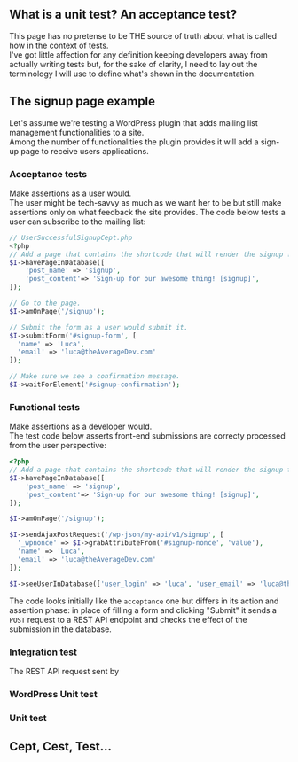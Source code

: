 ## What is a unit test? An acceptance test?
This page has no pretense to be THE source of truth about what is called how in the context of tests.  
I've got little affection for any definition keeping developers away from actually writing tests but, for the sake of clarity, I need to lay out the terminology I will use to define what's shown in the documentation.  

## The signup page example
Let's assume we're testing a WordPress plugin that adds mailing list management functionalities to a site.  
Among the number of functionalities the plugin provides it will add a sign-up page to receive users applications.  

### Acceptance tests
Make assertions as a user would.  
The user might be tech-savvy as much as we want her to be but still make assertions only on what feedback the site provides. 
The code below tests a user can subscribe to the mailing list:

```php
// UserSuccessfulSignupCept.php
<?php
// Add a page that contains the shortcode that will render the signup form.
$I->havePageInDatabase([
    'post_name' => 'signup',
    'post_content'=> 'Sign-up for our awesome thing! [signup]',
]);

// Go to the page.
$I->amOnPage('/signup');

// Submit the form as a user would submit it. 
$I->submitForm('#signup-form', [
  'name' => 'Luca',
  'email' => 'luca@theAverageDev.com'
]);

// Make sure we see a confirmation message. 
$I->waitForElement('#signup-confirmation');
```

### Functional tests
Make assertions as a developer would.  
The test code below asserts front-end submissions are correcty processed from the user perspective:
```php
<?php
// Add a page that contains the shortcode that will render the signup form.
$I->havePageInDatabase([
    'post_name' => 'signup',
    'post_content'=> 'Sign-up for our awesome thing! [signup]',
]);

$I->amOnPage('/signup');

$I->sendAjaxPostRequest('/wp-json/my-api/v1/signup', [
  '_wpnonce' => $I->grabAttributeFrom('#signup-nonce', 'value'),
  'name' => 'Luca',
  'email' => 'luca@theAverageDev.com'
]);

$I->seeUserInDatabase(['user_login' => 'luca', 'user_email' => 'luca@theaveragedev.com']);
```
    
The code looks initially like the `acceptance` one but differs in its action and assertion phase: in place of filling a form and clicking "Submit" it sends a `POST` request to a REST API endpoint and checks the effect of the submission in the database.

### Integration test
The REST API request sent by 

### WordPress Unit test

### Unit test

## Cept, Cest, Test...
